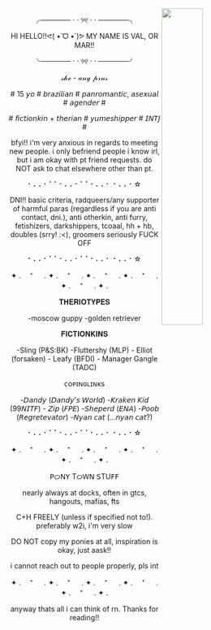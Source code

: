 <img src="https://i.postimg.cc/sx7BXDqQ/Untitled907-20241004100942.png" width="40%" align="right" />


<p align="center">╭────── · · ୨୧ · · ──────╮
<p align="center"> HI HELLO!!ᕙ( •̀ ᗜ •́ )ᕗ MY NAME IS VAL, OR MAR!!
<p align="center">╰────── · · ୨୧ · · ──────╯
  
<p align="center"> 𝓈𝒽ℯ  -  𝒶𝓃𝓎 𝓅𝓇𝓃𝓈  
<p align="center"> # 15 𝘺𝘰 # 𝘣𝘳𝘢𝘻𝘪𝘭𝘪𝘢𝘯 # 𝘱𝘢𝘯𝘳𝘰𝘮𝘢𝘯𝘵𝘪𝘤, 𝘢𝘴𝘦𝘹𝘶𝘢𝘭 # 𝘢𝘨𝘦𝘯𝘥𝘦𝘳 #
<p align="center"># 𝘧𝘪𝘤𝘵𝘪𝘰𝘯𝘬𝘪𝘯 + 𝘵𝘩𝘦𝘳𝘪𝘢𝘯 # 𝘺𝘶𝘮𝘦𝘴𝘩𝘪𝘱𝘱𝘦𝘳 # 𝘐𝘕𝘛𝘑 #

<p align="center"> bfyi!! i'm very anxious in regards to meeting new people. i only befriend people i know irl, but i am okay with pt friend requests. do NOT ask to chat elsewhere other than pt.

<p align="center">⠂⠄⠄⠂⠁⠁⠂⠄⠄⠂⠁⠁⠂⠄⠄⠂ ⠂⠄⠄⠂☆

<p align="center"> DNI!! basic criteria, radqueers/any supporter of harmful paras (regardless if you are anti contact, dni.), anti otherkin, anti furry, fetishizers, darkshippers, tcoaal, hh + hb, doubles (srry! :<), groomers seriously FUCK OFF

<p align="center">⠂⠄⠄⠂⠁⠁⠂⠄⠄⠂⠁⠁⠂⠄⠄⠂ ⠂⠄⠄⠂☆  

<p align="center">
✦ . 　⁺ 　 . ✦ . 　⁺ 　 . ✦ . 　⁺ 　 . ✦ . 　⁺ 　 . ✦ . 　⁺ 　 . ✦ . 　
<p align="center"> 𝐓𝐇𝐄𝐑𝐈𝐎𝐓𝐘𝐏𝐄𝐒
<p align="center">-moscow guppy -golden retriever

<p align="center">𝐅𝐈𝐂𝐓𝐈𝐎𝐍𝐊𝐈𝐍𝐒
<p align="center">-Sling (P&S:BK) -Fluttershy (MLP) - Elliot (forsaken) - Leafy (BFDI) - Manager Gangle (TADC)

<p align="center">ᴄᴏᴘɪɴɢʟɪɴᴋs
<p align="center">-𝘋𝘢𝘯𝘥𝘺 (𝘋𝘢𝘯𝘥𝘺'𝘴 𝘞𝘰𝘳𝘭𝘥) -𝘒𝘳𝘢𝘬𝘦𝘯 𝘒𝘪𝘥 (99𝘕𝘐𝘛𝘍) - 𝘡𝘪𝘱 (𝘍𝘗𝘌) -𝘚𝘩𝘦𝘱𝘦𝘳𝘥 (𝘌𝘕𝘈) -𝘗𝘰𝘰𝘣 (𝘙𝘦𝘨𝘳𝘦𝘵𝘦𝘷𝘢𝘵𝘰𝘳) -𝘕𝘺𝘢𝘯 𝘤𝘢𝘵 (...𝘯𝘺𝘢𝘯 𝘤𝘢𝘵?)
<p align="center">⠂⠄⠄⠂⠁⠁⠂⠄⠄⠂⠁⠁⠂⠄⠄⠂ ⠂⠄⠄⠂☆

<p align="center">✦ . 　⁺ 　 . ✦ . 　⁺ 　 . ✦ . 　⁺ 　 . ✦ . 　⁺ 　 . ✦ . 　⁺ 　 . ✦ . 　
<p align="center">𝖯ᝪ𝖭𝖸 ΤᝪԜ𝖭 𝖲ΤU𝖥𝖥
<p align="center">nearly always at docks, often in gtcs, hangouts, mafias, fts
<p align="center">C+H FREELY (unless if specified not to!). preferably w2i, i'm very slow 
<p align="center">DO NOT copy my ponies at all, inspiration is okay, just aask!!
<p align="center">i cannot reach out to people properly, pls int
<p align="center">✦ . 　⁺ 　 . ✦ . 　⁺ 　 . ✦ . 　⁺ 　 . ✦ . 　⁺ 　 . ✦ . 　⁺ 　 . ✦ .            
<p align="center">anyway thats all i can think of rn. Thanks for reading!!
